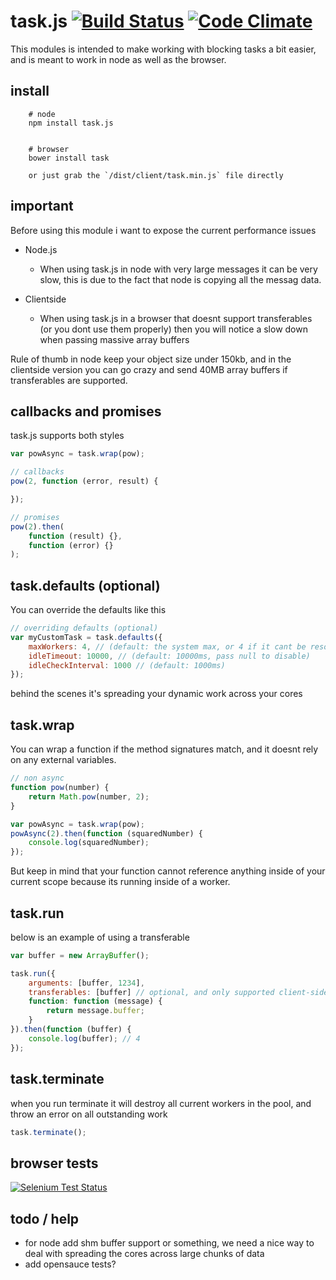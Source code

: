 # task.js [![Build Status](https://img.shields.io/travis/icodeforlove/task.js.svg?branch=master)](https://travis-ci.org/icodeforlove/task.js) [![Code Climate](https://img.shields.io/codeclimate/github/icodeforlove/task.js.svg)](https://codeclimate.com/github/icodeforlove/task.js)
This modules is intended to make working with blocking tasks a bit easier, and is meant to work in node as well as the browser.

## install

```
	# node
	npm install task.js


	# browser
	bower install task

	or just grab the `/dist/client/task.min.js` file directly

```

## important

Before using this module i want to expose the current performance issues

- Node.js

	- When using task.js in node with very large messages it can be very slow, this is due to the fact that node is copying all the messag data.

- Clientside
	- When using task.js in a browser that doesnt support transferables (or you dont use them properly) then you will notice a slow down when passing massive array buffers

Rule of thumb in node keep your object size under 150kb, and in the clientside version you can go crazy and send 40MB array buffers if transferables are supported.

## callbacks and promises

task.js supports both styles

```javascript
var powAsync = task.wrap(pow);

// callbacks
pow(2, function (error, result) {

});

// promises
pow(2).then(
	function (result) {},
	function (error) {}
);
```

## task.defaults (optional)

You can override the defaults like this

```javascript
// overriding defaults (optional)
var myCustomTask = task.defaults({
	maxWorkers: 4, // (default: the system max, or 4 if it cant be resolved)
	idleTimeout: 10000, // (default: 10000ms, pass null to disable)
	idleCheckInterval: 1000 // (default: 1000ms)
});
```

behind the scenes it's spreading your dynamic work across your cores

## task.wrap

You can wrap a function if the method signatures match, and it doesnt rely on any external variables.

```javascript
// non async
function pow(number) {
	return Math.pow(number, 2);
}

var powAsync = task.wrap(pow);
powAsync(2).then(function (squaredNumber) {
	console.log(squaredNumber);
});
```

But keep in mind that your function cannot reference anything inside of your current scope because its running inside of a worker.

## task.run

below is an example of using a transferable

```javascript
var buffer = new ArrayBuffer();

task.run({
	arguments: [buffer, 1234],
	transferables: [buffer] // optional, and only supported client-side
	function: function (message) {
		return message.buffer;
	}
}).then(function (buffer) {
	console.log(buffer); // 4
});
```

## task.terminate

when you run terminate it will destroy all current workers in the pool, and throw an error on all outstanding work

```javascript
task.terminate();
```

## browser tests

[![Selenium Test Status](https://saucelabs.com/browser-matrix/task-js.svg)](https://saucelabs.com/u/task-js)

## todo / help

- for node add shm buffer support or something, we need a nice way to deal with spreading the cores across large chunks of data
- add opensauce tests?

